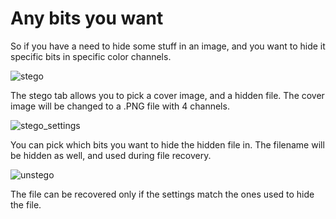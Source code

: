 # Any bits you want
So if you have a need to hide some stuff in an image, and you want to hide it specific bits in specific color channels.



![stego](https://github.com/Odyhibit/Any-bits-you-want-Steganography/assets/1384102/1b2dbf7e-6d26-4889-8988-8faa8bb254d4)


The stego tab allows you to pick a cover image, and a hidden file.
The cover image will be changed to a .PNG file with 4 channels.

![stego_settings](https://github.com/Odyhibit/Any-bits-you-want-Steganography/assets/1384102/a0a5fee2-e51a-4ade-87d0-49ae74f54c49)


You can pick which bits you want to hide the hidden file in.
The filename will be hidden as well, and used during file recovery.

![unstego](https://github.com/Odyhibit/Any-bits-you-want-Steganography/assets/1384102/1b643b0e-bdb3-44d8-91e3-7e86a885ed6d)


The file can be recovered only if the settings match the ones used to hide the file.
